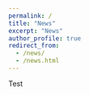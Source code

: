 ```yaml
---
permalink: /
title: "News"
excerpt: "News"
author_profile: true
redirect_from: 
  - /news/
  - /news.html
---
```


Test
